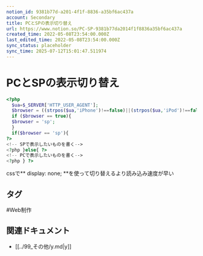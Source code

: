 ```yaml
---
notion_id: 9381b77d-a201-4f1f-8836-a35bf6ac437a
account: Secondary
title: PCとSPの表示切り替え
url: https://www.notion.so/PC-SP-9381b77da2014f1f8836a35bf6ac437a
created_time: 2022-05-08T23:54:00.000Z
last_edited_time: 2022-05-08T23:54:00.000Z
sync_status: placeholder
sync_time: 2025-07-12T15:01:47.511974
---
```

# PCとSPの表示切り替え

```php
<?php
  $ua=$_SERVER['HTTP_USER_AGENT'];
  $browser = ((strpos($ua,'iPhone')!==false)||(strpos($ua,'iPod')!==false)||(strpos($ua,'Android')!==false));
  if ($browser == true){
  $browser = 'sp';
  }
  if($browser == 'sp'){
?>
<!-- SPで表示したいものを書く-->
<?php }else{ ?>
<!-- PCで表示したいものを書く-->
<?php } ?>
```
cssで** display: none; **を使って切り替えるより読み込み速度が早い

## タグ

#Web制作 

## 関連ドキュメント

- [[../99_その他/y.md|y]]
